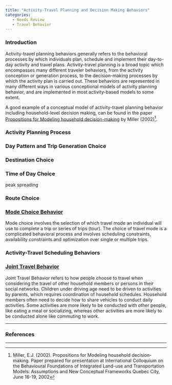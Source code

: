 ```yaml
---
title: "Activity-Travel Planning and Decision Making Behaviors"
categories:
   - Needs Review
   - Travel Behavior
---
```


### Introduction

Activity-travel planning behaviors generally refers to the behavioral processes by which individuals plan, schedule and implement their day-to-day activity and travel plans. Activity-travel planning is a broad topic which encompasses many different traveler behaviors, from the activity conception or generation process, to the decision-making processes by which the activity plan is carried out. These behaviors are represented in many different ways in various conceptional models of activity planning behavior, and are implemented in most activity-based models to some extent.

A good example of a conceptual model of activity-travel planning behavior including household-level decision making, can be found in the paper [Propositions for Modeling household decision-making](Propositions_for_Modeling_household_decision-making) by Miller (2002)[^1].

### Activity Planning Process

### Day Pattern and Trip Generation Choice

### Destination Choice

### Time of Day Choice

peak spreading

### Route Choice

### [Mode Choice Behavior](Mode_Choice_Behavior)

Mode choice involves the selection of which travel mode an individual will use to complete a trip or series of trips (tour). The choice of travel mode is a complicated behavioral process and involves scheduling constraints, availability constraints and optimization over single or multiple trips.

### Activity-Travel Scheduling Behaviors

### [Joint Travel Behavior](Joint_Travel_Behavior)

Joint Travel Behavior refers to how people choose to travel when considering the travel of other household members or persons in their social networks. Children under driving age need to be driven to activities by parents, which requires coordination of household schedules. Household members often need to decide how to share vehicles to conduct daily activities. Some activities are more likely to be conducted with other people, like eating a meal or socializing, whereas other activities are more likely to be conducted alone like commuting to work.

------------------------------------------------------------------------

### References

------------------------------------------------------------------------

[^1]: Miller, E.J. (2002). Propositions for Modeling household decision-making. Paper prepared for presentation at International Colloquium on the Behavioural Foundations of Integrated Land-use and Transportation Models: Assumptions and New Conceptual Frameworks Quebec City, June 16-19, 2002

